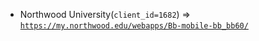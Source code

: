  - Northwood University(`client_id=1682`) => [`https://my.northwood.edu/webapps/Bb-mobile-bb_bb60/`](https://my.northwood.edu/webapps/Bb-mobile-bb_bb60/)
